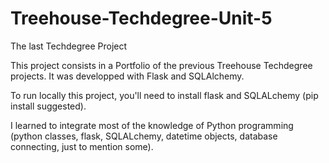 # Treehouse-Techdegree-Unit-5
 The last Techdegree Project

This project consists in a Portfolio of the previous Treehouse Techdegree projects. 
It was developped with Flask and SQLAlchemy.

To run locally this project, you'll need to install flask and SQLALchemy (pip install suggested).

I learned to integrate most of the knowledge of Python programming (python classes, 
flask, SQLALchemy, datetime objects, database connecting,  just to mention some).